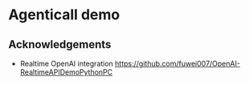 # Agenticall demo

## Acknowledgements

- Realtime OpenAI integration <https://github.com/fuwei007/OpenAI-RealtimeAPIDemoPythonPC>
